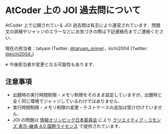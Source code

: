 # AtCoder 上の JOI 過去問について

AtCoder 上で公開されている JOI 過去問は有志により運営されています．問題文の誤植やジャッジのエラーなどにお気づきの際は下記連絡先までご連絡ください．

現在の担当者：tatyam (Twitter: [@tatyam_prime](https://twitter.com/tatyam_prime))，kichi2004 (Twitter: [@kichi2004_](https://twitter.com/kichi2004_))

※ 今後担当者が変更となる可能性もあります．

## 注意事項

- 出題時の実行時間制限・メモリ制限をそのまま設定していますが，出題時と全く同じ環境でジャッジしているわけではありません．
- 実行時間制限・メモリ制限の変更・テストケースの追加は受け付けていません．
- JOI の問題は <a xmlns:cc="http://creativecommons.org/ns#" href="https://www.ioi-jp.org" property="cc:attributionName" rel="cc:attributionURL">情報オリンピック日本委員会</a> により <a rel="license" href="http://creativecommons.org/licenses/by-sa/4.0/">クリエイティブ・コモンズ 表示-継承 4.0 国際ライセンス</a> で提供されています．</p>

